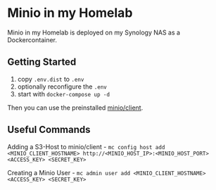 # Minio in my Homelab

Minio in my Homelab is deployed on my Synology NAS as a Dockercontainer. 

## Getting Started

1. copy `.env.dist` to `.env`
2. optionally reconfigure the `.env`
3. start with `docker-compose up -d`

Then you can use the preinstalled [minio/client](https://github.com/minio/mc).

## Useful Commands

Adding a S3-Host to minio/client - `mc config host add <MINIO_CLIENT_HOSTNAME> http://<MINIO_HOST_IP>:<MINIO_HOST_PORT> <ACCESS_KEY> <SECRET_KEY>`

Creating a Minio User - `mc admin user add <MINIO_CLIENT_HOSTNAME> <ACCESS_KEY> <SECRET_KEY>`
